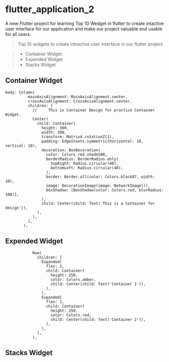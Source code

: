 # flutter_application_2

A new Flutter project for learning Top 10 Wedget in flutter to create intactive user interface for our application and make our project valuable and usable for all users.

> Top 10 widgets to create intractive user interface in our flutter project.

>* Container Widget
>* Expended Widget
>* Stacks Widget

## Container Widget

```
body: Column(
          mainAxisAlignment: MainAxisAlignment.center,
          crossAxisAlignment: CrossAxisAlignment.center,
          children: [
            //     This is Container Design for practice Container Widget.
            Center(
              child: Container(
                height: 300,
                width: 300,
                transform: Matrix4.rotationZ(1),
                padding: EdgeInsets.symmetric(horizontal: 10, vertical: 10),
                decoration: BoxDecoration(
                  color: Colors.red.shade500,
                  borderRadius: BorderRadius.only(
                    topRight: Radius.circular(40),
                    bottomLeft: Radius.circular(40),
                  ),
                  border: Border.all(color: Colors.black87, width: 10),
                  image: DecorationImage(image: NetworkImage()),
                  boxShadow: [BoxShadow(color: Colors.red, blurRadius: 100)],
                ),
                child: Center(child: Text('This is a Container for design')),
              ),
            ),
          ],
        ),
```

## Expended Widget
```
            Row(
              children: [
                Expanded(
                  flex: 2,
                  child: Container(
                    height: 250,
                    color: Colors.amber,
                    child: Center(child: Text('Container 1')),
                  ),
                ),
                Expanded(
                  flex: 2,
                  child: Container(
                    height: 250,
                    color: Colors.red,
                    child: Center(child: Text('Container 2')),
                  ),
                ),
              ],
            ),
```

## Stacks Widget
```

```

